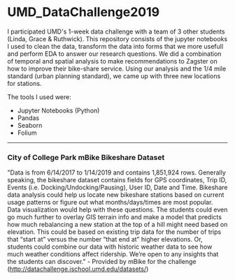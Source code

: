 # UMD_DataChallenge2019

I participated UMD's 1-week data challenge with a team of 3 other students (Linda, Grace & Ruthwick). This repository consists of the jupyter notebooks I used to clean the data, transform the data into forms that we more usefull and perform EDA to answer our research questions. We did a combination of temporal and spatial analysis to make recommendations to Zagster on how to improve their bike-share service. Using our analysis and the 1/4 mile standard (urban planning standard), we came up with three new locations for stations. 



The tools I used were:
  * Jupyter Notebooks (Python)
  * Pandas
  * Seaborn
  * Folium

_____________________________________________________________________________________________________________________

### City of College Park mBike Bikeshare Dataset
"Data is from 6/14/2017 to 1/14/2019 and contains 1,851,924 rows. Generally speaking, the bikeshare dataset contains fields for GPS coordinates, Trip ID, Events (i.e. Docking/Undocking/Pausing), User ID, Date and Time. Bikeshare data analysis could help us locate new bikeshare stations based on current usage patterns or figure out what months/days/times are most popular. Data visualization would help with these questions. The students could even go much further to overlay GIS terrain info and make a model that predicts how much rebalancing a new station at the top of a hill might need based on elevation. This could be based on existing trip data for the number of trips that “start at” versus the number “that end at” higher elevations. Or, students could combine our data with historic weather data to see how much weather conditions affect ridership. We’re open to any insights that the students can discover." - Provided by mBike for the challenge (http://datachallenge.ischool.umd.edu/datasets/)
